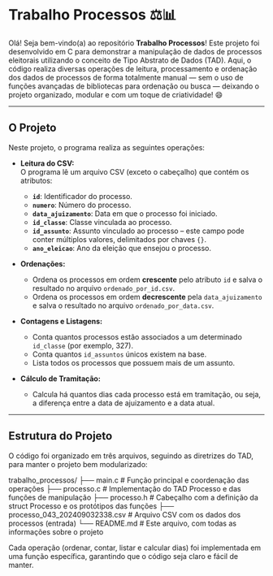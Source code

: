 # Trabalho Processos ⚖️📊

Olá! Seja bem-vindo(a) ao repositório **Trabalho Processos**! Este projeto foi desenvolvido em C para demonstrar a manipulação de dados de processos eleitorais utilizando o conceito de Tipo Abstrato de Dados (TAD). Aqui, o código realiza diversas operações de leitura, processamento e ordenação dos dados de processos de forma totalmente manual — sem o uso de funções avançadas de bibliotecas para ordenação ou busca — deixando o projeto organizado, modular e com um toque de criatividade! 😄

---

## O Projeto

Neste projeto, o programa realiza as seguintes operações:

- **Leitura do CSV:**  
  O programa lê um arquivo CSV (exceto o cabeçalho) que contém os atributos:
  - **`id`**: Identificador do processo.
  - **`numero`**: Número do processo.
  - **`data_ajuizamento`**: Data em que o processo foi iniciado.
  - **`id_classe`**: Classe vinculada ao processo.
  - **`id_assunto`**: Assunto vinculado ao processo – este campo pode conter múltiplos valores, delimitados por chaves `{}`.
  - **`ano_eleicao`**: Ano da eleição que ensejou o processo.

- **Ordenações:**  
  - Ordena os processos em ordem **crescente** pelo atributo `id` e salva o resultado no arquivo `ordenado_por_id.csv`.
  - Ordena os processos em ordem **decrescente** pela `data_ajuizamento` e salva o resultado no arquivo `ordenado_por_data.csv`.

- **Contagens e Listagens:**  
  - Conta quantos processos estão associados a um determinado `id_classe` (por exemplo, 327).
  - Conta quantos `id_assuntos` únicos existem na base.
  - Lista todos os processos que possuem mais de um assunto.

- **Cálculo de Tramitação:**  
  - Calcula há quantos dias cada processo está em tramitação, ou seja, a diferença entre a data de ajuizamento e a data atual.

---

## Estrutura do Projeto

O código foi organizado em três arquivos, seguindo as diretrizes do TAD, para manter o projeto bem modularizado:

trabalho_processos/ 
├── main.c # Função principal e coordenação das operações 
├── processo.c # Implementação do TAD Processo e das funções de manipulação 
├── processo.h # Cabeçalho com a definição da struct Processo e os protótipos das funções 
├── processo_043_202409032338.csv # Arquivo CSV com os dados dos processos (entrada) 
└── README.md # Este arquivo, com todas as informações sobre o projeto


Cada operação (ordenar, contar, listar e calcular dias) foi implementada em uma função específica, garantindo que o código seja claro e fácil de manter.
